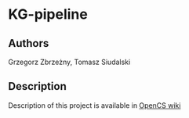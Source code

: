 # KG-pipeline

## Authors
Grzegorz Zbrzeżny, Tomasz Siudalski

## Description
Description of this project is available in [OpenCS wiki](https://github.com/OpenCS-ontology/OpenCS/wiki/KG-pipeline)

